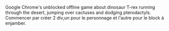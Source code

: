 Google Chrome's unblocked offline game about dinosaur T-rex running through the desert, jumping over cactuses and dodging pterodactyls.
Commencer par créer 2 div,un pour le personnage et l'autre pour le block à enjamber.
